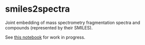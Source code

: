 # smiles2spectra

Joint embedding of mass spectrometry fragmentation spectra and compounds (represented by their SMILES).

See [this notebook](notebooks/spectra_smiles_embedding_gnps.ipynb) for work in progress.